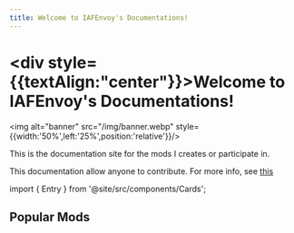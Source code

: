 ```yaml
---
title: Welcome to IAFEnvoy's Documentations!
---
```


# <div style={{textAlign:"center"}}>Welcome to IAFEnvoy's Documentations!</div>

<img alt="banner" src="/img/banner.webp" style={{width:'50%',left:'25%',position:'relative'}}/>

This is the documentation site for the mods I creates or participate in.

This documentation allow anyone to contribute. For more info, see [this](/docs/contribute)

import { Entry } from '@site/src/components/Cards';

<h2 style={{textAlign:"center"}}>Popular Mods</h2>

<section class="projects">
    <div class="projectsContainer" style={{display:'grid',gridTemplateColumns: '1fr 1fr'}}>
		<Entry link="/docs/mod/ice-and-fire-ce" name="Ice And Fire: Community Edition" content="Fork of the popular Ice And Fire mod for Fabric, NeoForge and Forge, aimed at fixing bugs and implementing features, wanted by the community."/>
        <Entry link="/docs/library/jupiter" name="Jupiter" content="A powerful, auto sync config library."/>
    </div>
</section>
